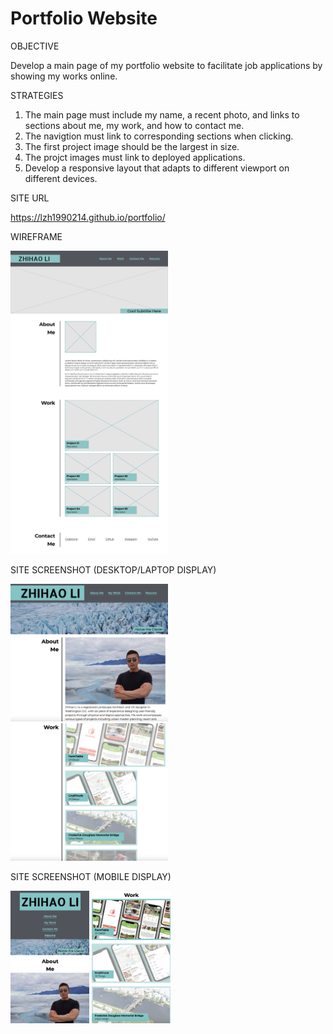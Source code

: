 # Portfolio Website

OBJECTIVE

Develop a main page of my portfolio website to facilitate job applications by showing my works online. 

STRATEGIES

1. The main page must include my name, a recent photo, and links to sections about me, my work, and how to contact me.
2. The navigtion must link to corresponding sections when clicking.
3. The first project image should be the largest in size.
4. The projct images must link to deployed applications.
5. Develop a responsive layout that adapts to different viewport on different devices.


SITE URL

https://lzh1990214.github.io/portfolio/


WIREFRAME

<img src="./asset/image/wireframe.jpg" width="50%" height="auto">


SITE SCREENSHOT (DESKTOP/LAPTOP DISPLAY)

<img src="./asset/image/portfolio-site-screenshot-1.png" width="50%" height="auto">

<img src="./asset/image/portfolio-site-screenshot-2.png" width="50%" height="auto">


SITE SCREENSHOT (MOBILE DISPLAY)

<img src="./asset/image/portfolio-site-screenshot-3.png" width="25%" height="auto">

<img src="./asset/image/portfolio-site-screenshot-4.png" width="25%" height="auto">

